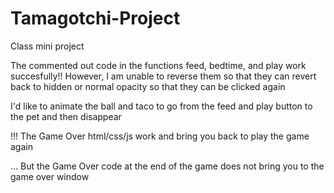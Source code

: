 # Tamagotchi-Project
Class mini project

The commented out code in the functions feed, bedtime, and play work succesfully!!
However, I am unable to reverse them so that they can revert back to hidden or normal opacity so that they can be clicked again

I'd like to animate the ball and taco to go from the feed and play button to the pet and then disappear


!!!
The Game Over html/css/js work and bring you back to play the game again

...
But the Game Over code at the end of the game does not bring you to the game over window

